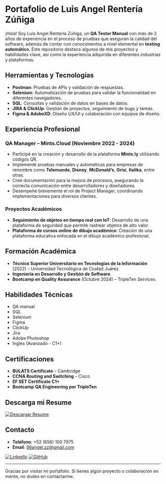 # Portafolio de Luis Angel Rentería Zúñiga

¡Hola! Soy Luis Angel Rentería Zúñiga, un **QA Tester Manual** con más de 2 años de experiencia en el proceso de pruebas que aseguran la calidad del software, además de contar con conocimientos a nivel elemental en **testing automático**. Este repositorio destaca algunos de mis proyectos y habilidades clave, así como la experiencia adquirida en diferentes industrias y plataformas.

## Herramientas y Tecnologías

- **Postman**: Pruebas de APIs y validación de respuestas.
- **Selenium**: Automatización de pruebas para validar la funcionalidad en diferentes navegadores.
- **SQL**: Consultas y validación de datos en bases de datos.
- **JIRA & ClickUp**: Gestión de proyectos, seguimiento de bugs y tareas.
- **Figma & AdobeXD**: Diseño UX/UI y colaboración con equipos de diseño.

## Experiencia Profesional

### QA Manager – Mints.Cloud (Noviembre 2022 - 2024)
- Participé en la creación y desarrollo de la plataforma **Mints.ly** utilizando códigos QR.
- Implementé pruebas manuales y automáticas para empresas de renombre como **Telemundo**, **Disney**, **McDonald’s**, **Grisi**, **Italika**, entre otras.
- Creé documentación para la mejora de procesos, asegurando la correcta comunicación entre desarrolladores y diseñadores.
- Desempeñé brevemente el rol de Project Manager, coordinando implementaciones para diversos clientes.

### Proyectos Académicos
- **Seguimiento de objetos en tiempo real con IoT**: Desarrollo de una plataforma de seguridad que permite rastrear objetos de alto valor.
- **Plataforma de cursos online de dibujo académico**: Creación de una plataforma educativa enfocada en el dibujo académico profesional.

## Formación Académica

- **Técnico Superior Universitario en Tecnologías de la Información** (2022) – Universidad Tecnológica de Ciudad Juárez.
- **Ingeniería en Desarrollo y Gestión de Software**.
- **Bootcamp en Quality Assurance** (Octubre 2024) – TripleTen Services.

## Habilidades Técnicas

- QA manual
- SQL
- Selenium
- Figma
- ClickUp
- Jira
- Adobe Photoshop
- Inglés (Avanzado - C1+)

## Certificaciones

- **BULATS Certificate** – Cambridge
- **CCNA Routing and Switching** – Cisco
- **EF SET Certificate C1+**
- **Bootcamp QA Engineering por TripleTen**


## Descarga mi Resume

[![Descargar Resume](https://img.shields.io/badge/Descargar%20CV-6f42c1?style=for-the-badge&logo=github&logoColor=white)](https://github.com/86angel/86angel/blob/main/QA%20Engineer_%20Angel%20Z%C3%BA%C3%B1iga.pdf)



## Contacto

- **Teléfono**: +52 (656) 100 7975
- **Email**: 86angel.zz@gmail.com

[![LinkedIn](https://img.shields.io/badge/LinkedIn-0A66C2?style=for-the-badge&logo=linkedin&logoColor=white)](https://www.linkedin.com/in/angel-z%C3%BA%C3%B1iga86)
[![GitHub](https://img.shields.io/badge/GitHub-171515?style=for-the-badge&logo=github&logoColor=white)](https://github.com/86angel)


---

Gracias por visitar mi portafolio. Si tienes algún proyecto o colaboración en mente, no dudes en contactarme.
